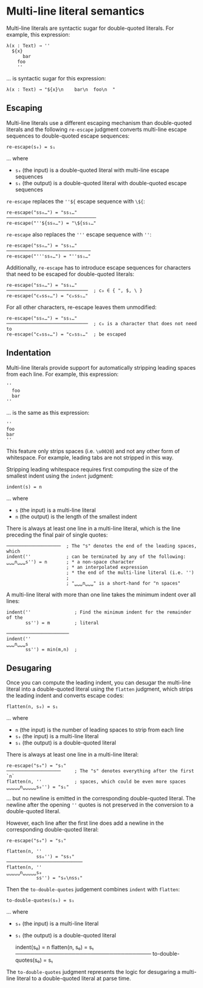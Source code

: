# Multi-line literal semantics

Multi-line literals are syntactic sugar for double-quoted literals.  For
example, this expression:

    λ(x : Text) → ''
      ${x}
          bar
        foo
        ''

... is syntactic sugar for this expression:

    λ(x : Text) → "${x}\n    bar\n  foo\n  "

## Escaping

Multi-line literals use a different escaping mechanism than double-quoted
literals and the following `re-escape` judgment converts multi-line escape
sequences to double-quoted escape sequences:

    re-escape(s₀) = s₁

... where

* `s₀` (the input) is a double-quoted literal with multi-line escape sequences
* `s₁` (the output) is a double-quoted literal with double-quoted escape
   sequences

`re-escape` replaces the `''${` escape sequence with `\${`:


    re-escape("ss₀…") = "ss₁…"
    ─────────────────────────────────
    re-escape("''${ss₀…") = "\${ss₁…"


`re-escape` also replaces the `'''` escape sequence with `''`:


    re-escape("ss₀…") = "ss₁…"
    ───────────────────────────────
    re-escape("'''ss₀…") = "''ss₁…"


Additionally, `re-escape` has to introduce escape sequences for characters
that need to be escaped for double-quoted literals:


    re-escape("ss₀…") = "ss₁…"
    ──────────────────────────────  ; c₀ ∈ { ", $, \ }
    re-escape("c₀ss₀…") = "c₀ss₁…"


For all other characters, re-escape leaves them unmodified:


    re-escape("ss₀…") = "ss₁…"
    ──────────────────────────────  ; c₀ is a character that does not need to
    re-escape("c₀ss₀…") = "c₀ss₁…"  ; be escaped


## Indentation

Multi-line literals provide support for automatically stripping leading spaces
from each line.  For example, this expression:

    ''
      foo
      bar
    ''

... is the same as this expression:

    ''
    foo
    bar
    ''

This feature only strips spaces (i.e. `\u0020`) and not any other form of
whitespace.  For example, leading tabs are not stripped in this way.

Stripping leading whitespace requires first computing the size of the smallest
indent using the `indent` judgment:

    indent(s) = n

... where

* `s` (the input) is a multi-line literal
* `n` (the output) is the length of the smallest indent

There is always at least one line in a multi-line literal, which is the line
preceding the final pair of single quotes:


    ────────────────────  ; The "s" denotes the end of the leading spaces, which
    indent(''             ; can be terminated by any of the following:
    ␣␣␣n␣␣␣s'') = n       ; * a non-space character
                          ; * an interpolated expression
                          ; * the end of the multi-line literal (i.e. '')
                          ;
                          ; "␣␣␣n␣␣␣" is a short-hand for "n spaces"


A multi-line literal with more than one line takes the minimum indent over all
lines:


    indent(''                ; Find the minimum indent for the remainder of the
           ss'') = m         ; literal

    ───────────────────────
    indent(''
    ␣␣␣n␣␣␣s
           ss'') = min(m,n)  ;


## Desugaring

Once you can compute the leading indent, you can desugar the multi-line literal
into a double-quoted literal using the `flatten` judgment, which strips the
leading indent and converts escape codes:

    flatten(n, s₀) = s₁

... where

* `n` (the input) is the number of leading spaces to strip from each line
* `s₀` (the input) is a multi-line literal
* `s₁` (the output) is a double-quoted literal

There is always at least one line in a multi-line literal:


    re-escape("s₀") = "s₁"
    ────────────────────     ; The "s" denotes everything after the first `n`
    flatten(n, ''            ; spaces, which could be even more spaces
    ␣␣␣␣␣n␣␣␣␣␣s₀'') = "s₁"


... but no newline is emitted in the corresponding double-quoted literal.  The
newline after the opening `''` quotes is not preserved in the conversion to a
double-quoted literal.

However, each line after the first line does add a newline in the corresponding
double-quoted literal:


    re-escape("s₀") = "s₁"

    flatten(n, ''
               ss₀'') = "ss₁"
    ────────────────────────────
    flatten(n, ''
    ␣␣␣␣␣n␣␣␣␣␣s₀
               ss'') = "s₀\nss₁"


Then the `to-double-quotes` judgement combines `indent` with `flatten`:

    to-double-quotes(s₀) = s₁

... where

* `s₀` (the input) is a multi-line literal
* `s₁` (the output) is a double-quoted literal


    indent(s₀) = n   flatten(n, s₀) = s₁
    ────────────────────────────────────
    to-double-quotes(s₀) = s₁

The `to-double-quotes` judgment represents the logic for desugaring a
multi-line literal to a double-quoted literal at parse time.
